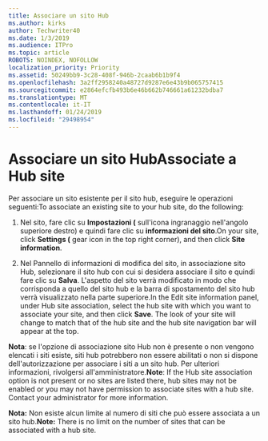 ```yaml
---
title: Associare un sito Hub
ms.author: kirks
author: Techwriter40
ms.date: 1/3/2019
ms.audience: ITPro
ms.topic: article
ROBOTS: NOINDEX, NOFOLLOW
localization_priority: Priority
ms.assetid: 50249bb9-3c28-408f-946b-2caab6b1b9f4
ms.openlocfilehash: 3a2ff2958240a48727d9287e6e43b9b065757415
ms.sourcegitcommit: e2864efcfb493b6e46b662b746661a61232bdba7
ms.translationtype: MT
ms.contentlocale: it-IT
ms.lasthandoff: 01/24/2019
ms.locfileid: "29498954"
---
```

# <a name="associate-a-hub-site"></a><span data-ttu-id="d4d82-102">Associare un sito Hub</span><span class="sxs-lookup"><span data-stu-id="d4d82-102">Associate a Hub site</span></span>

<span data-ttu-id="d4d82-103">Per associare un sito esistente per il sito hub, eseguire le operazioni seguenti:</span><span class="sxs-lookup"><span data-stu-id="d4d82-103">To associate an existing site to your hub site, do the following:</span></span>
  
1. <span data-ttu-id="d4d82-104">Nel sito, fare clic su **Impostazioni (** sull'icona ingranaggio nell'angolo superiore destro) e quindi fare clic su **informazioni del sito**.</span><span class="sxs-lookup"><span data-stu-id="d4d82-104">On your site, click **Settings (** gear icon in the top right corner), and then click **Site information**.</span></span> 
    
2. <span data-ttu-id="d4d82-p101">Nel Pannello di informazioni di modifica del sito, in associazione sito Hub, selezionare il sito hub con cui si desidera associare il sito e quindi fare clic su **Salva**. L'aspetto del sito verrà modificato in modo che corrisponda a quello del sito hub e la barra di spostamento del sito hub verrà visualizzato nella parte superiore.</span><span class="sxs-lookup"><span data-stu-id="d4d82-p101">In the Edit site information panel, under Hub site association, select the hub site with which you want to associate your site, and then click **Save**. The look of your site will change to match that of the hub site and the hub site navigation bar will appear at the top.</span></span> 
    
 <span data-ttu-id="d4d82-p102">**Nota**: se l'opzione di associazione sito Hub non è presente o non vengono elencati i siti esiste, siti hub potrebbero non essere abilitati o non si dispone dell'autorizzazione per associare i siti a un sito hub. Per ulteriori informazioni, rivolgersi all'amministratore.</span><span class="sxs-lookup"><span data-stu-id="d4d82-p102">**Note**: If the Hub site association option is not present or no sites are listed there, hub sites may not be enabled or you may not have permission to associate sites with a hub site. Contact your administrator for more information.</span></span> 
  
 <span data-ttu-id="d4d82-109">**Nota:** Non esiste alcun limite al numero di siti che può essere associata a un sito hub.</span><span class="sxs-lookup"><span data-stu-id="d4d82-109">**Note:** There is no limit on the number of sites that can be associated with a hub site.</span></span> 
  


